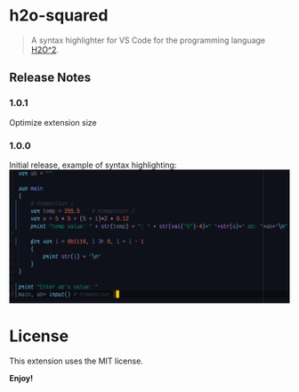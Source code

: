 # h2o-squared

> A syntax highlighter for VS Code for the programming language [H2O^2](https://github.com/makuke1234/H2O2).


## Release Notes

### 1.0.1
Optimize extension size

### 1.0.0

Initial release, example of syntax highlighting:
![Syntax1](https://github.com/makuke1234/h2o-squared/raw/master/images/pic1.png)


# License

This extension uses the MIT license.


**Enjoy!**
